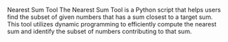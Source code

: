 Nearest Sum Tool
The Nearest Sum Tool is a Python script that helps users find the subset of given numbers that has a sum closest to a target sum. This tool utilizes dynamic programming to efficiently compute the nearest sum and identify the subset of numbers contributing to that sum.

